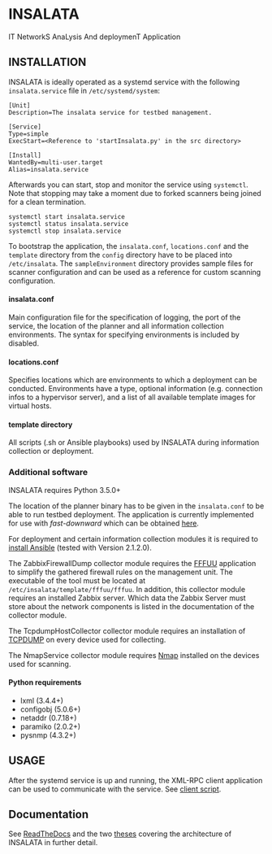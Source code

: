 # INSALATA
IT NetworkS AnaLysis And deploymenT Application

## INSTALLATION

INSALATA is ideally operated as a systemd service with the following `insalata.service` file in `/etc/systemd/system`:
~~~~
[Unit]
Description=The insalata service for testbed management.

[Service]
Type=simple
ExecStart=<Reference to 'startInsalata.py' in the src directory>

[Install]
WantedBy=multi-user.target
Alias=insalata.service
~~~~

Afterwards you can start, stop and monitor the service using `systemctl`. Note that stopping may take a moment due to forked scanners being joined for a clean termination.
~~~~
systemctl start insalata.service
systemctl status insalata.service
systemctl stop insalata.service
~~~~

To bootstrap the application, the `insalata.conf`, `locations.conf` and the `template` directory from the `config` directory have to be placed into `/etc/insalata`. The `sampleEnvironment` directory provides sample files for scanner configuration and can be used as a reference for custom scanning configuration.

#### insalata.conf ####
Main configuration file for the specification of logging, the port of the service, the location of the planner and all information collection environments. The syntax for specifying environments is included by disabled.

#### locations.conf ####
Specifies locations which are environments to which a deployment can be conducted. Environments have a type, optional information (e.g. connection infos to a hypervisor server), and a list of all available template images for virtual hosts.

#### template directory ####
All scripts (.sh or Ansible playbooks) used by INSALATA during information collection or deployment.

### Additional software ###
INSALATA requires Python 3.5.0+

The location of the planner binary has to be given in the `insalata.conf` to be able to run testbed deployment. The application is currently implemented for use with *fast-downward* which can be obtained [here](http://www.fast-downward.org/ObtainingAndRunningFastDownward).

For deployment and certain information collection modules it is required to [install Ansible](https://docs.ansible.com/ansible/intro_installation.html) (tested with Version 2.1.2.0).

The ZabbixFirewallDump collector module requires the [FFFUU](https://github.com/diekmann/Iptables_Semantics/tree/master/haskell_tool) application to simplify the gathered firewall rules on the management unit. The executable of the tool must be located at `/etc/insalata/template/fffuu/fffuu`.
In addition, this collector module requires an installed Zabbix server. Which data the Zabbix Server must store about the network components is listed in the documentation of the collector module.

The TcpdumpHostCollector collector module requires an installation of [TCPDUMP](http://www.tcpdump.org/tcpdump_man.html) on every device used for collecting.

The NmapService collector module requires [Nmap](https://nmap.org/) installed on the devices used for scanning.

#### Python requirements ####
* lxml (3.4.4+)
* configobj (5.0.6+)
* netaddr (0.7.18+)
* paramiko (2.0.2+)
* pysnmp (4.3.2+)

## USAGE

After the systemd service is up and running, the XML-RPC client application can be used to communicate with the service. See [client script](https://github.com/tumi8/INSALATA/blob/master/src/insalata/client.py).

## Documentation
See [ReadTheDocs](https://insalata.readthedocs.io/en/latest/index.html) and the two [theses](https://github.com/tumi8/INSALATA/tree/master/theses) covering the architecture of INSALATA in further detail.
